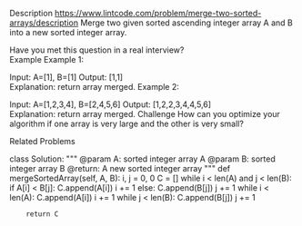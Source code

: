 Description
https://www.lintcode.com/problem/merge-two-sorted-arrays/description
Merge two given sorted ascending integer array A and B into a new sorted integer array.

Have you met this question in a real interview?  
Example
Example 1:

Input:  A=[1], B=[1]
Output: [1,1]	
Explanation:  return array merged.
Example 2:

Input:  A=[1,2,3,4], B=[2,4,5,6]
Output: [1,2,2,3,4,4,5,6]	
Explanation: return array merged.
Challenge
How can you optimize your algorithm if one array is very large and the other is very small?

Related Problems


class Solution:
    """
    @param A: sorted integer array A
    @param B: sorted integer array B
    @return: A new sorted integer array
    """
    def mergeSortedArray(self, A, B):
        i, j = 0, 0
        C = []
        while i < len(A) and j < len(B):
            if A[i] < B[j]:
                C.append(A[i])
                i += 1
            else:
                C.append(B[j])
                j += 1
        while i < len(A):
            C.append(A[i])
            i += 1
        while j < len(B):
            C.append(B[j])
            j += 1
            
        return C
